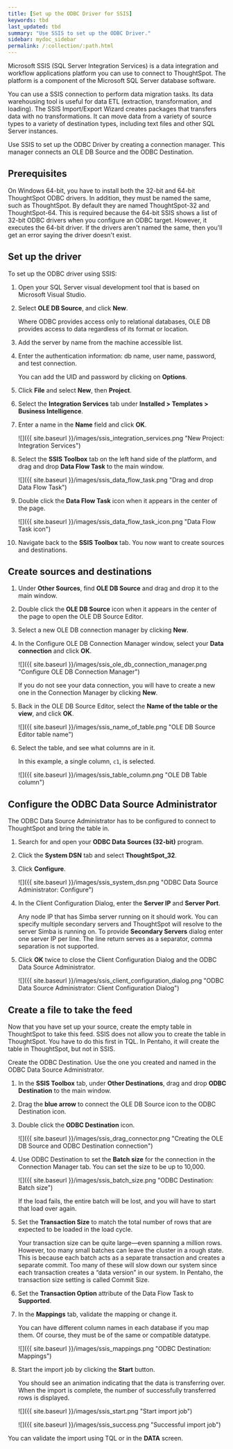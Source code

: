 ```yaml
---
title: [Set up the ODBC Driver for SSIS]
keywords: tbd
last_updated: tbd
summary: "Use SSIS to set up the ODBC Driver."
sidebar: mydoc_sidebar
permalink: /:collection/:path.html
---
```



Microsoft SSIS (SQL Server Integration Services) is a data integration and
workflow applications platform you can use to connect to ThoughtSpot. The
platform is a component of the Microsoft SQL Server database software.

You can use a SSIS connection to perform data migration tasks. Its data
warehousing tool is useful for data ETL (extraction, transformation, and
loading). The SSIS Import/Export Wizard creates packages that transfers data
with no transformations. It can move data from a variety of source types to a
variety of destination types, including text files and other SQL Server
instances.

Use SSIS to set up the ODBC Driver by creating a connection manager. This
manager connects an OLE DB Source and the ODBC
Destination.


## Prerequisites

On Windows 64-bit, you have to install both the 32-bit and 64-bit ThoughtSpot
ODBC drivers. In addition, they must be named the same, such as ThoughtSpot. By
default they are named ThoughtSpot-32 and ThoughtSpot-64. This is required
because the 64-bit SSIS shows a list of 32-bit ODBC drivers when you configure
an ODBC target. However, it executes the 64-bit driver. If the drivers aren't
named the same, then you'll get an error saying the driver doesn't exist.


## Set up the driver

To set up the ODBC driver using SSIS:

1. Open your SQL Server visual development tool that is based on Microsoft Visual Studio.
2. Select **OLE DB Source**, and click **New**.

    Where ODBC provides access only to relational databases, OLE DB provides
    access to data regardless of its format or location.

3. Add the server by name from the machine accessible list.
4. Enter the authentication information: db name, user name, password, and test connection.

   You can add the UID and password by clicking on **Options**.

5. Click **File** and select **New**, then **Project**.
6. Select the **Integration Services** tab under **Installed > Templates > Business Intelligence**.
7. Enter a name in the **Name** field and click **OK**.

   ![]({{ site.baseurl }}/images/ssis_integration_services.png "New Project: Integration Services")

8. Select the **SSIS Toolbox** tab on the left hand side of the platform, and drag and drop **Data Flow Task** to the main window.

   ![]({{ site.baseurl }}/images/ssis_data_flow_task.png "Drag and drop Data Flow Task")

9. Double click the **Data Flow Task** icon when it appears in the center of the page.

   ![]({{ site.baseurl }}/images/ssis_data_flow_task_icon.png "Data Flow Task icon")

10. Navigate back to the **SSIS Toolbox** tab.
    You now want to create sources and destinations.

## Create sources and destinations

1. Under **Other Sources**, find **OLE DB Source** and drag and drop it to the main window.
2. Double click the **OLE DB Source** icon when it appears in the center of the page to open the OLE DB Source Editor.
3. Select a new OLE DB connection manager by clicking **New**.
4. In the Configure OLE DB Connection Manager window, select your **Data connection** and click **OK**.

     ![]({{ site.baseurl }}/images/ssis_ole_db_connection_manager.png "Configure OLE DB Connection Manager")

     If you do not see your data connection, you will have to create a new one
     in the Connection Manager by clicking **New**.

5. Back in the OLE DB Source Editor, select the **Name of the table or the view**, and click **OK**.

     ![]({{ site.baseurl }}/images/ssis_name_of_table.png "OLE DB Source Editor table name")

6. Select the table, and see what columns are in it.

    In this example, a single column, `c1`, is selected.

     ![]({{ site.baseurl }}/images/ssis_table_column.png "OLE DB Table column")


## Configure the ODBC Data Source Administrator

The ODBC Data Source Administrator has to be configured to connect to
ThoughtSpot and bring the table in.

1. Search for and open your **ODBC Data Sources (32-bit)** program.
2. Click the **System DSN** tab and select **ThoughtSpot_32**.
3. Click **Configure**.

    ![]({{ site.baseurl }}/images/ssis_system_dsn.png "ODBC Data Source Administrator: Configure")

4.  In the Client Configuration Dialog, enter the **Server IP** and **Server Port**.

      Any node IP that has Simba server running on it should work. You can
      specify multiple secondary servers and ThoughtSpot will resolve to the
      server Simba is running on. To provide  **Secondary Servers** dialog enter
      one server IP per line. The line return serves as a separator, comma
      separation is not supported.

5. Click **OK** twice to close the Client Configuration Dialog and the ODBC Data Source Administrator.

    ![]({{ site.baseurl }}/images/ssis_client_configuration_dialog.png "ODBC Data Source Administrator: Client Configuration Dialog")

## Create a file to take the feed

Now that you have set up your source, create the empty table in ThoughtSpot to
take this feed. SSIS does not allow you to create the table in ThoughtSpot. You
have to do this first in TQL. In Pentaho, it will create the table in
ThoughtSpot, but not in SSIS.

Create the ODBC Destination. Use the one you created and named in the ODBC Data
Source Administrator.

1. In the **SSIS Toolbox** tab, under **Other Destinations**, drag and drop **ODBC Destination** to the main window.
2. Drag the **blue arrow** to connect the OLE DB Source icon to the ODBC Destination icon.
3. Double click the **ODBC Destination** icon.

     ![]({{ site.baseurl }}/images/ssis_drag_connector.png "Creating the OLE DB Source and ODBC Destination connection")

4. Use ODBC Destination to set the **Batch size** for the connection in the Connection Manager tab. You can set the size to be up to 10,000.

     ![]({{ site.baseurl }}/images/ssis_batch_size.png "ODBC Destination: Batch size")

    If the load fails, the entire batch will be lost, and you will have to start that load over again.

5. Set the **Transaction Size** to match the total number of rows that are expected to be loaded in the load cycle.

    Your transaction size can be quite large—even spanning a million rows.
    However, too many small batches can leave the cluster in a rough state. This
    is because each batch acts as a separate transaction and creates a separate
    commit. Too many of these will slow down our system since each transaction
    creates a “data version” in our system. In Pentaho, the transaction size
    setting is called Commit Size.

6. Set the **Transaction Option** attribute of the Data Flow Task to **Supported**.
7. In the **Mappings** tab, validate the mapping or change it.

   You can have different column names in each database if you map them. Of
   course, they must be of the same or compatible datatype.

   ![]({{ site.baseurl }}/images/ssis_mappings.png "ODBC Destination: Mappings")

8.  Start the import job by clicking the **Start** button.

    You should see an animation indicating that the data is transferring over.
    When the import is complete, the number of successfully transferred rows is
    displayed.

     ![]({{ site.baseurl }}/images/ssis_start.png "Start import job")

     ![]({{ site.baseurl }}/images/ssis_success.png "Successful import job")

You can validate the import using TQL or in the **DATA** screen.
